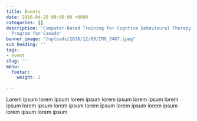 ```yaml
---
title: Events
date: 2016-04-20 00:00:00 +0000
categories: []
description: 'Computer-Based Training for Cogntive Behavioural Therapy: An Addictions
  Program for Canada'
banner_image: "/uploads/2018/12/09/IMG_3407.jpeg"
sub_heading: ''
tags:
- event
slug: ''
menu:
  footer:
    weight: 2

---
```

Lorem ipsum lorem ipsum lorem ipsum lorem ipsum lorem ipsum lorem ipsum lorem ipsum lorem ipsum lorem ipsum lorem ipsum lorem ipsum lorem ipsum lorem ipsum